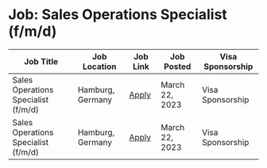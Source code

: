 # Job: Sales Operations Specialist (f/m/d)

| Job Title | Job Location | Job Link | Job Posted | Visa Sponsorship |
| --- | --- | --- | --- | --- |
| Sales Operations Specialist (f/m/d) | Hamburg, Germany | [Apply](https://join.com/companies/adjoe/7484611-sales-operations-specialist-f-m-d) | March 22, 2023 | Visa Sponsorship |
| Sales Operations Specialist (f/m/d) | Hamburg, Germany | [Apply](https://join.com/companies/adjoe/7484611-sales-operations-specialist-f-m-d) | March 22, 2023 | Visa Sponsorship |
